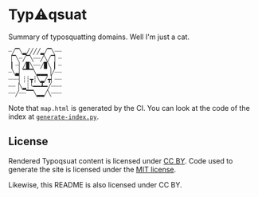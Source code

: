 # Typ:warning:qsuat
Summary of typosquatting domains. Well I'm just a cat.
```text
┈╱▔╲▂╱╱╱╱▂╱▔╲┈┈
▕▔╲┈╱▔╲┈┈╱╲╱▔▏┈
▕▏┈▏╱▉╲┈┈╱▉╲▕▏┈
┈╲▃▏▔▔▔╲▂▂▂▕╱┈┈
┈┈┈▏┊┊┳┊╲▂╱┳▏┈┈
┈┈▕╲▂┊╰━━┻━╱┈┈┈
┈┈╱┈┈▔▔╲▂▂╱╲┈┈┈
```

Note that `map.html` is generated by the CI. You can look at the code of the index at [`generate-index.py`](./generate-index.py).
## License
Rendered Typoqsuat content is licensed under [CC BY](https://creativecommons.org/licenses/by/4.0/legalcode "link to legal code").
Code used to generate the site is licensed under the [MIT license](https://spdx.org/licenses/MIT.html "link to license on SPDX").

Likewise, this README is also licensed under CC BY.

